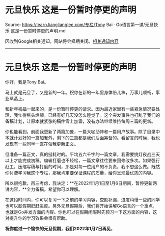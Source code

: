 # 元旦快乐 这是一份暂时停更的声明 

Source: https://learn.lianglianglee.com/专栏/Tony Bai · Go语言第一课/元旦快乐 这是一份暂时停更的声明.md

因收到Google相关通知，网站将会择期关闭。[相关通知内容](https://lumendatabase.org/notices/44265620)

---

# 元旦快乐 这是一份暂时停更的声明

你好，我是Tony Bai。

马上就是元旦了，又是新的一年。祝你在新的一年里身体倍儿棒，万事儿顺畅，事业蒸蒸上。

和新年祝福一起来的，是一份暂时停更的请求。因为最近家里有一些紧急情况要处理，我忙得焦头烂额，已经有好几天没怎么睡觉了。这个突发事件也打乱了我们的备稿计划，让原本就紧张的稿件雪上加霜，没有办法继续维持每周三篇的更新。

你也能看到，前面我更新了两篇加餐，一篇大咖助阵和一篇用户故事。除了目录中本就计划好的一篇加餐外，剩下的三篇都是我们后面筹备的。看留言的时候，我也发现有一些同学一直在催我更新正文。

但准备一篇正文，真的挺耗时的。平均五六千字的一篇文章，我需要挑灯夜战三天以上才能完成初稿。编辑打磨也不轻松，一篇文章往往要来回修改多次。如果强行赶工，压缩写稿与打磨的时间，那是对每一位用户的不负责，我不想这么做。既然你付费学习我这个专栏，那我肯定要保证课程的质量，给你呈现最优质的内容。

所以很抱歉，再三考虑，我决定：**在2022年1月1日至1月6日期间，暂停更新两讲内容，**全力备稿。希望你可以理解。

在这段时间内，你可以复习一下之前的学习内容，查缺补漏，进度稍慢一些的同学也可以趁假期赶赶进度。另外元旦假期后，我们将开始讲解Go语言的一个重点，也就是Go并发方面的内容。你也可以在假期闲暇时先预习一下这方面的内容，这对提升你的学习效果会很有帮助。

**祝你度过一个愉快的元旦假期，我们2022年1月7日再见**。